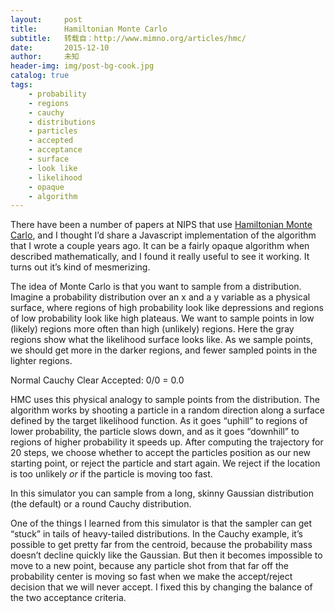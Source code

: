 ```yaml
---
layout:     post
title:      Hamiltonian Monte Carlo
subtitle:   转载自：http://www.mimno.org/articles/hmc/
date:       2015-12-10
author:     未知
header-img: img/post-bg-cook.jpg
catalog: true
tags:
    - probability
    - regions
    - cauchy
    - distributions
    - particles
    - accepted
    - acceptance
    - surface
    - look like
    - likelihood
    - opaque
    - algorithm
---
```


There have been a number of papers at NIPS that use [Hamiltonian Monte Carlo](http://arxiv.org/pdf/1206.1901.pdf), and I thought I’d share a Javascript implementation of the algorithm that I wrote a couple years ago. It can be a fairly opaque algorithm when described mathematically, and I found it really useful to see it working. It turns out it’s kind of mesmerizing.



The idea of Monte Carlo is that you want to sample from a distribution. Imagine a probability distribution over an x and a y variable as a physical surface, where regions of high probability look like depressions and regions of low probability look like high plateaus. We want to sample points in low (likely) regions more often than high (unlikely) regions. Here the gray regions show what the likelihood surface looks like. As we sample points, we should get more in the darker regions,
and fewer sampled points in the lighter regions.


Normal
Cauchy
Clear
Accepted:
0/0 =
0.0





HMC uses this physical analogy to sample points from the distribution. The algorithm works by shooting a particle in a random direction along a surface defined by the target likelihood function. As it goes “uphill” to regions of lower probability, the particle slows down, and as it goes “downhill” to regions of higher probability it speeds up. After computing the trajectory for 20 steps, we choose whether to accept the particles position as our new starting point, or reject the particle and start again. We reject if the location is too unlikely *or* if the particle is moving too fast.

In this simulator you can sample from a long, skinny Gaussian distribution (the default) or a round Cauchy distribution.

One of the things I learned from this simulator is that the sampler can get “stuck” in tails of heavy-tailed distributions. In the Cauchy example, it’s possible to get pretty far from the centroid, because the probability mass doesn’t decline quickly like the Gaussian. But then it becomes impossible to move to a new point, because any particle shot from that far off the probability center is moving so fast when we make the accept/reject decision that we will never accept. I fixed this by changing the balance of the two acceptance criteria.
